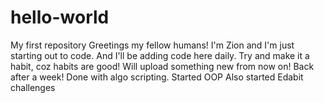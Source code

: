 # hello-world
My first repository
Greetings my fellow humans!
I'm Zion and I'm just starting out to code.
And I'll be adding code here daily.
Try and make it a habit, coz habits are good!
Will upload something new from now on!
Back after a week!
Done with algo scripting. Started OOP
Also started Edabit challenges
